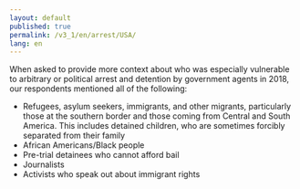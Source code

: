 ```yaml
---
layout: default
published: true
permalink: /v3_1/en/arrest/USA/
lang: en
---
```


When asked to provide more context about who was especially vulnerable to arbitrary or political arrest and detention by government agents in 2018, our respondents mentioned all of the following:
-	Refugees, asylum seekers, immigrants, and other migrants, particularly those at the southern border and those coming from Central and South America. This includes detained children, who are sometimes forcibly separated from their family
-	African Americans/Black people
-	Pre-trial detainees who cannot afford bail
-	Journalists
-	Activists who speak out about immigrant rights


